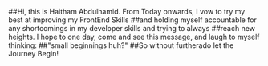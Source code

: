 ##Hi, this is Haitham Abdulhamid. From Today onwards, I vow to try my best at improving my FrontEnd Skills
##and holding myself accountable for any shortcomings in my developer skills and trying to always
##reach new heights. I hope to one day, come and see this message, and laugh to myself thinking: 
##"small beginnings huh?"
##So without furtherado let the Journey Begin! 
